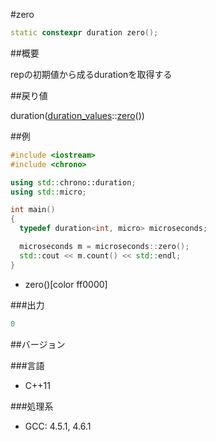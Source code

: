 #zero
```cpp
static constexpr duration zero();
```

##概要

repの初期値から成るdurationを取得する

##戻り値

duration([duration_values](/reference/chrono/duration_values.md)<rep>::[zero](/reference/chrono/duration_values/zero.md)())



##例

```cpp
#include <iostream>
#include <chrono>

using std::chrono::duration;
using std::micro;

int main()
{
  typedef duration<int, micro> microseconds;

  microseconds m = microseconds::zero();
  std::cout << m.count() << std::endl;
}
```
* zero()[color ff0000]

###出力

```cpp
0
```

##バージョン


###言語


- C++11



###処理系


- GCC: 4.5.1, 4.6.1

